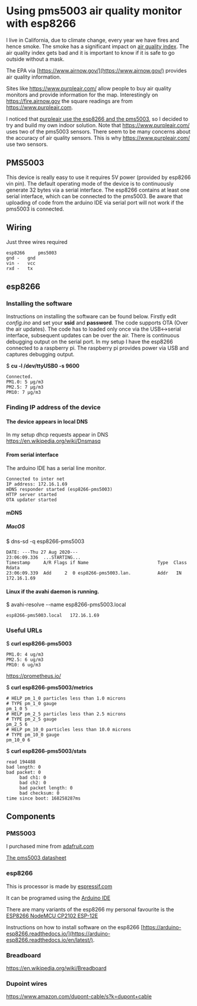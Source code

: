 # Using pms5003 air quality monitor with esp8266

I live in California, due to climate change, every year we have fires
and hence smoke. The smoke has a significant impact on [air
quality index](https://en.wikipedia.org/wiki/Air_quality_index). The
air quality index gets bad and it is important to know if it is
safe to go outside without a mask.

The EPA via [https://www.airnow.gov/](https://www.airnow.gov/)
provides air quality information.

Sites like https://www.purpleair.com/ allow people to buy air quality
monitors and provide information for the map. Interestingly on
https://fire.airnow.gov the square readings are from
https://www.purpleair.com.

I noticed that [purpleair use the esp8266 and the
pms5003](https://www2.purpleair.com/pages/technology), so I decided to
try and build my own indoor solution. Note that
https://www.purpleair.com/ uses two of the pms5003 sensors. There seem
to be many concerns about the accuracy of air quality sensors. This is 
why https://www.purpleair.com/ use two sensors.

## PMS5003
This device is really easy to use it requires 5V power (provided by
esp8266 vin pin). The default operating mode of the device is to
continuously generate 32 bytes via a serial interface. The esp8266
contains at least one serial interface, which can be connected to the
pms5003. Be aware that uploading of code from the arduino IDE via
serial port will not work if the pms5003 is connected.

## Wiring
Just three wires required
```
esp8266		pms5003
gnd	-	gnd
vin	-	vcc
rxd	-	tx
```

## esp8266

### Installing the software
Instructions on installing the software can be found below. Firstly
edit *config.ino* and set your **ssid** and **password**. The code
supports OTA (Over the air updates). The code has to loaded only once
via the USB<->serial interface, subsequent updates can be over the air.
There is continuous debugging output on the serial port. In my setup I
have the esp8266 connected to a raspberry pi. The raspberry pi
provides power via USB and captures debugging output.

$ **cu -l /dev/ttyUSB0 -s 9600**
```
Connected.
PM1.0: 5 μg/m3
PM2.5: 7 μg/m3
PM10: 7 μg/m3
```

### Finding IP address of the device
#### The device appears in local DNS
In my setup dhcp requests appear in DNS https://en.wikipedia.org/wiki/Dnsmasq
#### From serial interface
The arduino IDE has a serial line monitor.
```
Connected to inter net
IP address: 172.16.1.69
mDNS responder started (esp8266-pms5003)
HTTP server started
OTA updater started
```
#### mDNS
##### MacOS
$ dns-sd -q esp8266-pms5003
```
DATE: ---Thu 27 Aug 2020---
23:06:09.336  ...STARTING...
Timestamp     A/R Flags if Name                          Type  Class   Rdata
23:06:09.339  Add     2  0 esp8266-pms5003.lan.          Addr   IN     172.16.1.69
```
#### Linux if the avahi daemon is running.
$ avahi-resolve --name esp8266-pms5003.local
```
esp8266-pms5003.local	172.16.1.69
```
### Useful URLs

$ **curl esp8266-pms5003**
```
PM1.0: 4 ug/m3
PM2.5: 6 ug/m3
PM10: 6 ug/m3
```

https://prometheus.io/

$ **curl esp8266-pms5003/metrics**
```
# HELP pm_1_0 particles less than 1.0 microns
# TYPE pm_1_0 gauge
pm_1_0 5
# HELP pm_2_5 particles less than 2.5 microns
# TYPE pm_2_5 gauge
pm_2_5 6
# HELP pm_10_0 particles less than 10.0 microns
# TYPE pm_10_0 gauge
pm_10_0 6
```
$ **curl esp8266-pms5003/stats**
```
read 194488
bad length: 0
bad packet: 0
	 bad ch1: 0
	 bad ch2: 0
	 bad packet length: 0
	 bad checksum: 0
time since boot: 168258287ms
```

## Components

### PMS5003
I purchased mine from [adafruit.com]( https://www.adafruit.com/product/3686)

[The pms5003 datasheet](https://cdn-shop.adafruit.com/product-files/3686/plantower-pms5003-manual_v2-3.pdf)

### esp8266
This is processor is made by [espressif.com](https://www.espressif.com/en/products/socs/esp8266/overview)

It can be programed using the [Arduino IDE](https://www.arduino.cc/)

There are many variants of the esp8266 my personal favourite is the [ESP8266 NodeMCU CP2102 ESP-12E](https://www.amazon.com/gp/product/B081CSJV2V/ref=ppx_yo_dt_b_search_asin_title?ie=UTF8&psc=1)

Instructions on how to install software on the esp8266 [https://arduino-esp8266.readthedocs.io/](https://arduino-esp8266.readthedocs.io/en/latest/).

### Breadboard
https://en.wikipedia.org/wiki/Breadboard

### Dupoint wires
https://www.amazon.com/dupont-cable/s?k=dupont+cable

